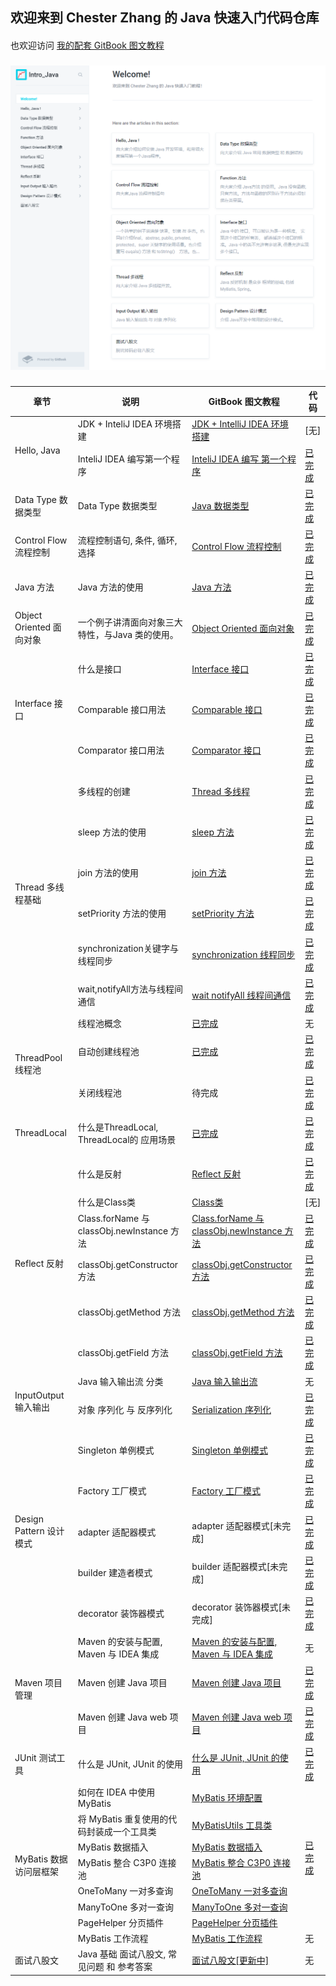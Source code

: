 ## 欢迎来到 Chester Zhang 的 Java 快速入门代码仓库
####
也欢迎访问 [我的配套 GitBook 图文教程](https://chesterzhang666.gitbook.io/intro-java/)
###
![gitbook_homepage](./picture/gitbook_homepage.png)
###

 
<table class="tg">
<thead>
  <tr>
    <th class="tg-nrix">章节</th>
    <th class="tg-nrix">说明</th>
    <th class="tg-nrix">GitBook 图文教程</th>
    <th class="tg-nrix">代码</th>
  </tr>
</thead>
<tbody>
  <tr>
    <td class="tg-nrix" rowspan="2">Hello, Java</td>
    <td class="tg-nrix">JDK + InteliJ IDEA 环境搭建</td>
    <td class="tg-nrix"><a href="https://chesterzhang666.gitbook.io/intro-java/hello-java/jdk-+-idea-huan-jing-da-jian">JDK + IntelliJ IDEA 环境搭建</a></td>
    <td class="tg-nrix">[无]</td>
  </tr>
  <tr>
    <td class="tg-nrix">InteliJ IDEA 编写第一个程序</td>
    <td class="tg-nrix"><a href="https://chesterzhang666.gitbook.io/intro-java/hello-java/hello-intellij-idea">InteliJ IDEA 编写 第一个程序</a></td>
    <td class="tg-nrix"><a href="https://github.com/chesterzhang/intro_Java/tree/zhc_dev/HelloProject">已完成</a></td>
  </tr>
  <tr>
    <td class="tg-nrix">Data Type 数据类型</td>
    <td class="tg-nrix">Data Type 数据类型</td>
    <td class="tg-nrix"><a href="https://chesterzhang666.gitbook.io/intro-java/data-type">Java 数据类型</a></td>
    <td class="tg-nrix"><a href="https://github.com/chesterzhang/intro_Java/tree/zhc_dev/DataTypeDemo">已完成</a></td>
  </tr>
  <tr>
    <td class="tg-nrix">Control Flow 流程控制</td>
    <td class="tg-nrix">流程控制语句, 条件, 循环, 选择</td>
    <td class="tg-nrix"><a href="https://chesterzhang666.gitbook.io/intro-java/control-flow">Control Flow 流程控制</a></td>
    <td class="tg-nrix"><a href="https://github.com/chesterzhang/intro_Java/tree/zhc_dev/ControlFlow/src/indi/chester/controflow">已完成</a></td>
  </tr>
  <tr>
    <td class="tg-nrix">Java 方法</td>
    <td class="tg-nrix">Java 方法的使用</td>
    <td class="tg-nrix"><a href="https://chesterzhang666.gitbook.io/intro-java/function">Java 方法</a></td>
    <td class="tg-nrix"><a href="https://github.com/chesterzhang/intro_Java/tree/zhc_dev/Function/src/indi/chester/functiondemo">已完成</a></td>
  </tr>
  <tr>
    <td class="tg-nrix">Object Oriented 面向对象</td>
    <td class="tg-nrix">一个例子讲清面向对象三大特性，与Java 类的使用。</td>
    <td class="tg-nrix"><a href="https://chesterzhang666.gitbook.io/intro-java/ji-cheng-feng-zhuang-yu-duo-tai">Object Oriented 面向对象</a></td>
    <td class="tg-nrix"><a href="https://github.com/chesterzhang/intro_Java/tree/zhc_dev/ObjectOriented/src/indi/chester/animal">已完成</a></td>
  </tr>
  <tr>
    <td class="tg-nrix" rowspan="3">Interface 接口</td>
    <td class="tg-nrix">什么是接口 </td>
    <td class="tg-nrix"><a href="https://chesterzhang666.gitbook.io/intro-java/interface-jie-kou">Interface 接口</a></td>
    <td class="tg-nrix"><a href="https://github.com/chesterzhang/intro_Java/tree/zhc_dev/Interface/src/indi/chester">已完成</a></td>
  </tr>
  <tr>
    <td class="tg-nrix">Comparable 接口用法</td>
    <td class="tg-nrix"><a href="https://chesterzhang666.gitbook.io/intro-java/interface-jie-kou/comparable">Comparable 接口</a></td>
    <td class="tg-nrix"><a href="https://github.com/chesterzhang/intro_Java/tree/zhc_dev/Interface/src/indi/chester/comparabledemo">已完成</a></td>
  </tr>
  <tr>
    <td class="tg-nrix">Comparator 接口用法</td>
    <td class="tg-nrix"><a href="https://chesterzhang666.gitbook.io/intro-java/interface-jie-kou/comparator">Comparator 接口</a></td>
    <td class="tg-nrix"><a href="https://github.com/chesterzhang/intro_Java/tree/zhc_dev/Interface/src/indi/chester/comparator">已完成</a></td>
  </tr>
  <tr>
    <td class="tg-nrix" rowspan="6">Thread 多线程基础</td>
    <td class="tg-nrix">多线程的创建</td>
    <td class="tg-nrix"><a href="https://chesterzhang666.gitbook.io/intro-java/thread">Thread 多线程</a></td>
    <td class="tg-nrix"><a href="https://github.com/chesterzhang/intro_Java/tree/zhc_dev/Thread/src/indi/chester/threadpool">已完成</a></td>
  </tr>
  <tr>
    <td class="tg-nrix">sleep 方法的使用</td>
    <td class="tg-nrix"><a href="https://chesterzhang666.gitbook.io/intro-java/thread/sleep-han-shu">sleep 方法</a></td>
    <td class="tg-nrix"><a href="https://github.com/chesterzhang/intro_Java/tree/zhc_dev/Thread/src/indi/chester/thread">已完成</a></td>
  </tr>
  <tr>
    <td class="tg-nrix">join 方法的使用</td>
    <td class="tg-nrix"><a href="https://chesterzhang666.gitbook.io/intro-java/thread/join-han-shu">join 方法</a></td>
    <td class="tg-nrix"><a href="https://github.com/chesterzhang/intro_Java/tree/zhc_dev/Thread/src/indi/chester/thread">已完成</a></td>
  </tr>
  <tr>
    <td class="tg-nrix">setPriority 方法的使用</td>
    <td class="tg-nrix"><a href="https://chesterzhang666.gitbook.io/intro-java/thread/setpriority-han-shu">setPriority 方法</a></td>
    <td class="tg-nrix"><a href="https://github.com/chesterzhang/intro_Java/tree/zhc_dev/Thread/src/indi/chester/thread">已完成</a></td>
  </tr>
  <tr>
    <td class="tg-nrix">synchronization关键字与线程同步</td>
    <td class="tg-nrix"><a href="https://chesterzhang666.gitbook.io/intro-java/thread/synchronization-xian-cheng-tong-bu">synchronization 线程同步</a></td>
    <td class="tg-nrix"><a href="https://github.com/chesterzhang/intro_Java/tree/zhc_dev/Thread/src/indi/chester/synchronization">已完成</a></td>
  </tr>
  <tr>
    <td class="tg-nrix">wait,notifyAll方法与线程间通信</td>
    <td class="tg-nrix"><a href="https://chesterzhang666.gitbook.io/intro-java/thread/wait-notifyall-xian-cheng-jian-tong-xin">wait notifyAll 线程间通信</a></td>
    <td class="tg-nrix"><a href="https://github.com/chesterzhang/intro_Java/tree/zhc_dev/Thread/src/indi/chester/producer_consumer">已完成</a></td>
  </tr>
  <tr>
    <td class="tg-nrix" rowspan="3">ThreadPool 线程池</td>
    <td class="tg-nrix">线程池概念</td>
    <td class="tg-nrix"><a href="https://chesterzhang666.gitbook.io/intro-java/threadpool-xian-cheng-chi">已完成</a></td>
    <td class="tg-nrix">无</td>
  </tr>
  <tr>
    <td class="tg-nrix">自动创建线程池</td>
    <td class="tg-nrix"><a href="https://chesterzhang666.gitbook.io/intro-java/threadpool-xian-cheng-chi/zi-dong-chuang-jian-xian-cheng-chi">已完成</a></td>
    <td class="tg-nrix"><a href="https://github.com/chesterzhang/intro_Java/tree/zhc_dev/Thread/src/indi/chester/threadpool">已完成</a></td>
  </tr>
  <tr>
    <td class="tg-nrix">关闭线程池</td>
    <td class="tg-nrix">待完成</td>
    <td class="tg-nrix"><a href="https://github.com/chesterzhang/intro_Java/tree/zhc_dev/Thread/src/indi/chester/threadpool">已完成</a></td>
  </tr>
  <tr>
    <td class="tg-nrix">ThreadLocal</td>
    <td class="tg-nrix">什么是ThreadLocal, ThreadLocal的 应用场景</td>
    <td class="tg-nrix"><a href="https://chesterzhang666.gitbook.io/intro-java/threadlocal">已完成</a></td>
    <td class="tg-nrix"><a href="https://github.com/chesterzhang/intro_Java/tree/zhc_dev/Thread/src/indi/chester/threadlocal">已完成</a></td>
  </tr>
  <tr>
    <td class="tg-nrix" rowspan="6"> Reflect 反射</td>
    <td class="tg-nrix">什么是反射</td>
    <td class="tg-nrix"><a href="https://chesterzhang666.gitbook.io/intro-java/refelct-fan-she">Reflect 反射</a></td>
    <td class="tg-nrix"><a href="https://github.com/chesterzhang/intro_Java/tree/zhc_dev/Reflect/src/indi/chester/reflectdemo">已完成</a></td>
  </tr>
  <tr>
    <td class="tg-nrix">什么是Class类</td>
    <td class="tg-nrix"><a href="https://chesterzhang666.gitbook.io/intro-java/refelct-fan-she/class-lei">Class类</a></td>
    <td class="tg-nrix">[无]</td>
  </tr>
  <tr>
    <td class="tg-nrix">Class.forName 与 classObj.newInstance 方法</td>
    <td class="tg-nrix"><a href="https://chesterzhang666.gitbook.io/intro-java/refelct-fan-she/class.forname-yu-classobj.newinstance-fang-fa">Class.forName 与 classObj.newInstance 方法</a></td>
    <td class="tg-nrix"><a href="https://github.com/chesterzhang/intro_Java/tree/zhc_dev/Reflect/src/indi/chester/classdemo">已完成</a></td>
  </tr>
  <tr>
    <td class="tg-nrix">classObj.getConstructor 方法</td>
    <td class="tg-nrix"><a href="https://chesterzhang666.gitbook.io/intro-java/refelct-fan-she/class.getconstructor-fang-fa">classObj.getConstructor 方法</a></td>
    <td class="tg-nrix"><a href="https://github.com/chesterzhang/intro_Java/tree/zhc_dev/Reflect/src/indi/chester/constructordemo">已完成</a></td>
  </tr>
  <tr>
    <td class="tg-nrix">classObj.getMethod 方法</td>
    <td class="tg-nrix"><a href="https://chesterzhang666.gitbook.io/intro-java/refelct-fan-she/classobj.getmethod-fang-fa">classObj.getMethod 方法</a></td>
    <td class="tg-nrix"><a href="https://github.com/chesterzhang/intro_Java/tree/zhc_dev/Reflect/src/indi/chester/methoddemo">已完成</a></td>
  </tr>
  <tr>
    <td class="tg-nrix">classObj.getField 方法</td>
    <td class="tg-nrix"><a href="https://chesterzhang666.gitbook.io/intro-java/refelct-fan-she/classobj.getfield-fang-fa">classObj.getField 方法</a></td>
    <td class="tg-nrix"><a href="https://github.com/chesterzhang/intro_Java/tree/zhc_dev/Reflect/src/indi/chester/fileddemo">已完成</a></td>
  </tr>
  <tr>
    <td class="tg-nrix" rowspan="2">InputOutput 输入输出</td>
    <td class="tg-nrix">Java 输入输出流 分类</td>
    <td class="tg-nrix"><a href="https://chesterzhang666.gitbook.io/intro-java/input-output-shu-ru-shu-chu">Java 输入输出流</a></td>
    <td class="tg-nrix">无</td>
  </tr>
  <tr>
    <td class="tg-nrix">对象 序列化 与 反序列化</td>
    <td class="tg-nrix"><a href="https://chesterzhang666.gitbook.io/intro-java/input-output-shu-ru-shu-chu/serialization-xu-lie-hua">Serialization 序列化</a></td>
    <td class="tg-nrix"><a href="https://github.com/chesterzhang/intro_Java/tree/zhc_dev/InputOutput">已完成</a></td>
  </tr>
  <tr>
    <td class="tg-nrix" rowspan="5">Design Pattern 设计模式</td>
    <td class="tg-nrix"> Singleton 单例模式</td>
    <td class="tg-nrix"><a href="https://chesterzhang666.gitbook.io/intro-java/design-pattern-she-ji-mo-shi/singleton-dan-li-mo-shi">Singleton 单例模式</a></td>
    <td class="tg-nrix"><a href="https://github.com/chesterzhang/intro_Java/tree/zhc_dev/DesignPattern/src/indi/chester/singleton">已完成</a></td>
  </tr>
  <tr>
    <td class="tg-nrix"> Factory 工厂模式</td>
    <td class="tg-nrix"><a href="https://chesterzhang666.gitbook.io/intro-java/design-pattern-she-ji-mo-shi/factory-gong-chang-mo-shi">Factory 工厂模式</a></td>
    <td class="tg-nrix"><a href="https://github.com/chesterzhang/intro_Java/tree/zhc_dev/DesignPattern/src/indi/chester/factory">已完成</a></td>
  </tr>
  <tr>
    <td class="tg-nrix">adapter 适配器模式</td>
    <td class="tg-nrix">adapter 适配器模式[未完成]</td>
    <td class="tg-nrix"><a href="https://github.com/chesterzhang/intro_Java/tree/zhc_dev/DesignPattern/src/indi/chester/adapter">已完成</a></td>
  </tr>
  <tr>
    <td class="tg-nrix">builder 建造者模式</td>
    <td class="tg-nrix">builder 适配器模式[未完成]</td>
    <td class="tg-nrix"><a href="https://github.com/chesterzhang/intro_Java/tree/zhc_dev/DesignPattern/src/indi/chester/builder">已完成</a></td>
  </tr>
  <tr>
    <td class="tg-nrix">decorator 装饰器模式</td>
    <td class="tg-nrix">decorator 装饰器模式[未完成]</td>
    <td class="tg-nrix"><a href="https://github.com/chesterzhang/intro_Java/tree/zhc_dev/DesignPattern/src/indi/chester/decorator">已完成</a></td>
  </tr>
  <tr>
    <td class="tg-nrix" rowspan="3">Maven 项目管理</td>
    <td class="tg-nrix">Maven 的安装与配置, Maven 与 IDEA 集成</td>
    <td class="tg-nrix"><a href="https://chesterzhang666.gitbook.io/intro-java/maven/maven-an-zhuang-yu-pei-zhi">Maven 的安装与配置, Maven 与 IDEA 集成</a></td>
    <td class="tg-nrix">无</td>
  </tr>
  <tr>
    <td class="tg-nrix">Maven 创建 Java 项目</td>
    <td class="tg-nrix"><a href="https://chesterzhang666.gitbook.io/intro-java/maven/maven-chuang-jian-java-xiang-mu">Maven 创建 Java 项目</a></td>
    <td class="tg-nrix"><a href="https://github.com/chesterzhang/intro_Java/tree/zhc_dev/Maven0">已完成</a></td>
  </tr>
  <tr>
    <td class="tg-nrix">Maven  创建 Java web 项目</td>
    <td class="tg-nrix"><a href="https://chesterzhang666.gitbook.io/intro-java/maven/maven-chuang-jian-java-web-xiang-mu">Maven  创建 Java web 项目</a></td>
    <td class="tg-nrix"><a href="https://github.com/chesterzhang/intro_Java/tree/zhc_dev/Maven1">已完成</a></td>
  </tr>
  <tr>
    <td class="tg-nrix">JUnit 测试工具</td>
    <td class="tg-nrix">什么是 JUnit, JUnit 的使用</td>
    <td class="tg-nrix"><a href="https://chesterzhang666.gitbook.io/intro-java/junit-dan-yuan-ce-shi-gong-ju">什么是 JUnit, JUnit 的使用</a></td>
    <td class="tg-nrix"><a href="https://github.com/chesterzhang/intro_Java/tree/zhc_dev/JUnit">已完成</a></td>
  </tr>
  <tr>
    <td class="tg-nrix" rowspan="8">MyBatis 数据访问层框架</td>
    <td class="tg-nrix">如何在 IDEA 中使用 MyBatis</td>
    <td class="tg-nrix"><a href="https://chesterzhang666.gitbook.io/intro-java/mybatis/mybatis-huan-jing-pei-zhi">MyBatis 环境配置</a></td>
    <td class="tg-nrix" rowspan="7"><a href="https://github.com/chesterzhang/intro_Java/tree/zhc_dev/MyBatis" target="_blank" rel="noopener noreferrer">已完成</a></td>
  </tr>
  <tr>
    <td class="tg-nrix">将 MyBatis 重复使用的代码封装成一个工具类</td>
    <td class="tg-nrix"><a href="https://chesterzhang666.gitbook.io/intro-java/mybatis/mybatisutils-gong-ju-lei">MyBatisUtils 工具类</a></td>
  </tr>
  <tr>
    <td class="tg-nrix">MyBatis 数据插入</td>
    <td class="tg-nrix"><a href="https://chesterzhang666.gitbook.io/intro-java/mybatis/mybatis-shu-ju-cha-ru">MyBatis 数据插入</a></td>
  </tr>
  <tr>
    <td class="tg-nrix">MyBatis 整合 C3P0 连接池</td>
    <td class="tg-nrix"><a href="https://chesterzhang666.gitbook.io/intro-java/mybatis/mybatis-zheng-he-c3p0-lian-jie-chi">MyBatis 整合 C3P0 连接池</a></td>
  </tr>
  <tr>
    <td class="tg-nrix">OneToMany 一对多查询</td>
    <td class="tg-nrix"><a href="https://chesterzhang666.gitbook.io/intro-java/mybatis/onetomany-cha-xun" target="_blank" rel="noopener noreferrer">OneToMany 一对多查询</a></td>
  </tr>
  <tr>
    <td class="tg-nrix">ManyToOne 多对一查询</td>
    <td class="tg-nrix"><a href="https://app.gitbook.com/s/-MeAUhQfs4IbJtX3pwu_/mybatis/manytoone-cha-xun" target="_blank" rel="noopener noreferrer">ManyToOne 多对一查询</a></td>
  </tr>
  <tr>
    <td class="tg-nrix">PageHelper 分页插件</td>
    <td class="tg-nrix"><a href="https://chesterzhang666.gitbook.io/intro-java/mybatis/pagehelper-fen-ye-cha-jian">PageHelper 分页插件</a></td>
  </tr>
  <tr>
    <td class="tg-nrix">MyBatis 工作流程</td>
    <td class="tg-nrix"><a href="https://chesterzhang666.gitbook.io/intro-java/mybatis">MyBatis 工作流程</a></td>
    <td class="tg-nrix">无</td>
  </tr>
  <tr>
    <td class="tg-nrix">面试八股文</td>
    <td class="tg-nrix">Java 基础 面试八股文, 常见问题 和 参考答案</td>
    <td class="tg-nrix"><a href="https://chesterzhang666.gitbook.io/intro-java/mian-shi-ba-gu-wen">面试八股文[更新中]</a></td>
    <td class="tg-nrix">无</td>
  </tr>
</tbody>
</table>
